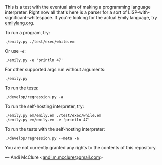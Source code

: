 This is a test with the eventual aim of making a programming language interpreter. Right now all that's here is a parser for a sort of LISP-with-significant-whitespace. If you're looking for the actual Emily language, try [emilylang.org](emilylang.org).

To run a program, try:

    ./emily.py ./test/exec/while.em

Or use `-e`:

    ./emily.py -e 'println 47'

For other supported args run without arguments:

    ./emily.py

To run the tests:

    ./develop/regression.py -a

To run the self-hosting interpreter, try:

    ./emily.py em/emily.em ./test/exec/while.em
    ./emily.py em/emily.em -e 'println 47'

To run the tests with the self-hosting interpreter:

    ./develop/regression.py --meta -a

You are not currently granted any rights to the contents of this repository.

— Andi McClure <<andi.m.mcclure@gmail.com>>
